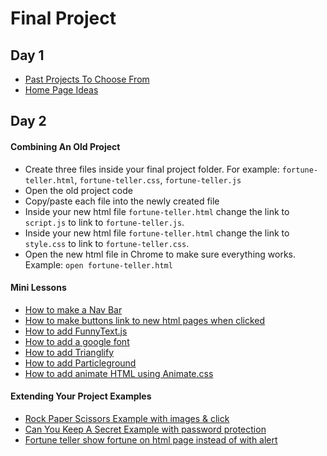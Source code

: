 # Final Project

## Day 1
- [Past Projects To Choose From](https://github.com/codebug-nc/project-to-choose-from)
- [Home Page Ideas](https://github.com/codebug-nc/home-page-ideas)

## Day 2

#### Combining An Old Project
- Create three files inside your final project folder. For example: `fortune-teller.html`, `fortune-teller.css`, `fortune-teller.js`
- Open the old project code
- Copy/paste each file into the newly created file
- Inside your new html file `fortune-teller.html` change the link to `script.js` to link to `fortune-teller.js`.
- Inside your new html file `fortune-teller.html` change the link to `style.css` to link to `fortune-teller.css`.
- Open the new html file in Chrome to make sure everything works. Example: `open fortune-teller.html`

#### Mini Lessons
 - [How to make a Nav Bar](https://docs.google.com/presentation/d/1lK9zFNVu1bMhf-9xZ4xlgOFeX4EMh65CR1cn5XY4xTs/edit?usp=sharing)
 - [How to make buttons link to new html pages when clicked](https://docs.google.com/presentation/d/1AtqYgxOycNMrQX-q9ZihrXqyoPvtTL59SDuluYX34gk/edit?usp=sharing)
 - [How to add FunnyText.js](https://github.com/codebug-nc/mini-lesson.funny-text)
 - [How to add a google font](https://github.com/codebug-nc/mini-lesson.google-font)
 - [How to add Trianglify](https://github.com/codebug-nc/mini-lesson.trianglify)
 - [How to add Particleground](https://github.com/codebug-nc/mini-lesson.particle)
 - [How to add animate HTML using Animate.css](https://github.com/codebug-nc/mini-lesson.animate.css)
 
#### Extending Your Project Examples
- [Rock Paper Scissors Example with images & click](https://github.com/codebug-nc/example.rock-paper-scissor)
- [Can You Keep A Secret Example with password protection](https://github.com/codebug-nc/example.can-you-keep-a-secret)
- [Fortune teller show fortune on html page instead of with alert](https://github.com/codebug-nc/example.fortune-teller)
